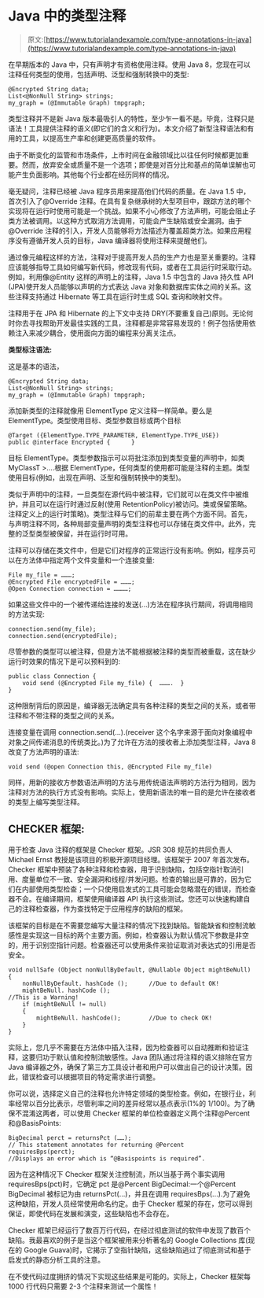 # Java 中的类型注释

> 原文:[https://www.tutorialandexample.com/type-annotations-in-java](https://www.tutorialandexample.com/type-annotations-in-java)

在早期版本的 Java 中，只有声明才有资格使用注释。使用 Java 8，您现在可以注释任何类型的使用，包括声明、泛型和强制转换中的类型:

```
@Encrypted String data;
List<@NonNull String> strings;
my_graph = (@Immutable Graph) tmpgraph;
```

类型注释并不是新 Java 版本最吸引人的特性，至少乍一看不是。毕竟，注释只是语法！工具提供注释的语义(即它们的含义和行为)。本文介绍了新型注释语法和有用的工具，以提高生产率和创建更高质量的软件。

由于不断变化的监管和市场条件，上市时间在金融领域比以往任何时候都更加重要。然而，放弃安全或质量不是一个选项；即使是对百分比和基点的简单误解也可能产生负面影响。其他每个行业都在经历同样的情况。

毫无疑问，注释已经被 Java 程序员用来提高他们代码的质量。在 Java 1.5 中，首次引入了@Override 注释。在具有复杂继承树的大型项目中，跟踪方法的哪个实现将在运行时使用可能是一个挑战。如果不小心修改了方法声明，可能会阻止子类方法被调用。以这种方式取消方法调用，可能会产生缺陷或安全漏洞。由于@Override 注释的引入，开发人员能够将方法描述为覆盖超类方法。如果应用程序没有遵循开发人员的目标，Java 编译器将使用注释来提醒他们。

通过像元编程这样的方法，注释对于提高开发人员的生产力也是至关重要的。注释应该能够指导工具如何编写新代码，修改现有代码，或者在工具运行时采取行动。例如，利用像@Entity 这样的声明上的注释，Java 1.5 中包含的 Java 持久性 API (JPA)使开发人员能够以声明的方式表达 Java 对象和数据库实体之间的关系。这些注释支持通过 Hibernate 等工具在运行时生成 SQL 查询和映射文件。

注释用于在 JPA 和 Hibernate 的上下文中支持 DRY(不要重复自己)原则。无论何时你去寻找帮助开发最佳实践的工具，注释都是非常容易发现的！例子包括使用依赖注入来减少耦合，使用面向方面的编程来分离关注点。

**类型标注语法:**

这是基本的语法，

```
@Encrypted String data;
List<@NonNull String> strings;
my_graph = (@Immutable Graph) tmpgraph;
```

添加新类型的注释就像用 ElementType 定义注释一样简单。要么是 ElementType。类型使用目标、类型参数目标或两个目标

```
@Target ({ElementType.TYPE_PARAMETER, ElementType.TYPE_USE})
public @interface Encrypted {      } 
```

目标 ElementType。类型参数指示可以将批注添加到类型变量的声明中，如类 MyClassT >....根据 ElementType，任何类型的使用都可能是注释的主题。类型使用目标(例如，出现在声明、泛型和强制转换中的类型)。

类似于声明中的注释，一旦类型在源代码中被注释，它们就可以在类文件中被维护，并且可以在运行时通过反射(使用 RetentionPolicy)被访问。类或保留策略。注释定义上的运行时策略)。类型注释与它们的前辈主要在两个方面不同。首先，与声明注释不同，各种局部变量声明的类型注释也可以存储在类文件中。此外，完整的泛型类型被保留，并在运行时可用。

注释可以存储在类文件中，但是它们对程序的正常运行没有影响。例如，程序员可以在方法体中指定两个文件变量和一个连接变量:

```
File my_file = ………;
@Encrypted File encryptedFile = ………;
@Open Connection connection = …………; 
```

如果这些文件中的一个被传递给连接的发送(...)方法在程序执行期间，将调用相同的方法实现:

```
connection.send(my_file);
connection.send(encryptedFile);
```

尽管参数的类型可以被注释，但是方法不能根据被注释的类型而被重载，这在缺少运行时效果的情况下是可以预料到的:

```
public class Connection {
	void send (@Encrypted File my_file) {  ……….  }
} 
```

这种限制背后的原因是，编译器无法确定具有各种注释的类型之间的关系，或者带注释和不带注释的类型之间的关系。

连接变量在调用 connection.send(...).(receiver 这个名字来源于面向对象编程中对象之间传递消息的传统类比。)为了允许在方法的接收者上添加类型注释，Java 8 改变了方法声明的语法:

```
void send (@open Connection this, @Encrypted File my_file)
```

同样，用新的接收方参数语法声明的方法与用传统语法声明的方法行为相同，因为注释对方法的执行方式没有影响。实际上，使用新语法的唯一目的是允许在接收者的类型上编写类型注释。

## CHECKER 框架:

用于检查 Java 注释的框架是 Checker 框架。JSR 308 规范的共同负责人 Michael Ernst 教授是该项目的积极开源项目经理。该框架于 2007 年首次发布。Checker 框架中预装了各种注释和检查器，用于识别缺陷，包括空指针取消引用、度量单位不一致、安全漏洞和线程/并发问题。检查的输出是可靠的，因为它们在内部使用类型检查；一个只使用启发式的工具可能会忽略潜在的错误，而检查器不会。在编译期间，框架使用编译器 API 执行这些测试。您还可以快速构建自己的注释检查器，作为查找特定于应用程序的缺陷的框架。

该框架的目标是在不需要您编写大量注释的情况下找到缺陷。智能缺省和控制流敏感性是实现这一目标的两个主要方面。例如，检查器认为默认情况下参数是非空的，用于识别空指针问题。检查器还可以使用条件来验证取消对表达式的引用是否安全。

```
void nullSafe (Object nonNullByDefault, @Nullable Object mightBeNull)
{
	nonNullByDefault. hashCode ();		//Due to default OK!
	mightBeNull. hashCode ();			
//This is a Warning!
	if (mightBeNull != null)
	{
		mightBeNull. hashCode(); 		//Due to check OK!
	}
} 
```

实际上，您几乎不需要在方法体中插入注释，因为检查器可以自动推断和验证注释，这要归功于默认值和控制流敏感性。Java 团队通过将注释的语义排除在官方 Java 编译器之外，确保了第三方工具设计者和用户可以做出自己的设计决策。因此，错误检查可以根据项目的特定需求进行调整。

你可以说，选择定义自己的注释也允许特定领域的类型检查。例如，在银行业，利率经常以百分比表示，尽管利率之间的差异经常以基点表示(1%的 1/100)。为了确保不混淆这两者，可以使用 Checker 框架的单位检查器定义两个注释@Percent 和@BasisPoints:

```
BigDecimal perct = returnsPct (……);		
// This statement annotates for returning @Percent
requiresBps(perct);	
//Displays an error which is “@Basispoints is required”. 
```

因为在这种情况下 Checker 框架关注控制流，所以当基于两个事实调用 requiresBps(pct)时，它确定 pct 是@Percent BigDecimal:一个@Percent BigDecimal 被标记为由 returnsPct(...)，并且在调用 requiresBps(...).为了避免这种缺陷，开发人员经常使用命名约定。由于 Checker 框架的存在，您可以得到保证，即使代码在发展和演变，这些缺陷也不会存在。

Checker 框架已经运行了数百万行代码，在经过彻底测试的软件中发现了数百个缺陷。我最喜欢的例子是当这个框架被用来分析著名的 Google Collections 库(现在的 Google Guava)时，它揭示了空指针缺陷，这些缺陷逃过了彻底测试和基于启发式的静态分析工具的注意。

在不使代码过度拥挤的情况下实现这些结果是可能的。实际上，Checker 框架每 1000 行代码只需要 2-3 个注释来测试一个属性！